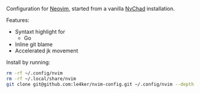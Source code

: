 Configuration for [Neovim](https://github.com/neovim/neovim/releases/tag/v0.9.0), started from a vanilla [NvChad](https://nvchad.com/) installation.

Features:
 - Syntaxt highlight for
   - Go
 - Inline git blame
 - Accelerated jk movement

Install by running:

```bash
rm -rf ~/.config/nvim
rm -rf ~/.local/share/nvim 
git clone git@github.com:le4ker/nvim-config.git ~/.config/nvim --depth 1 && nvim
```
